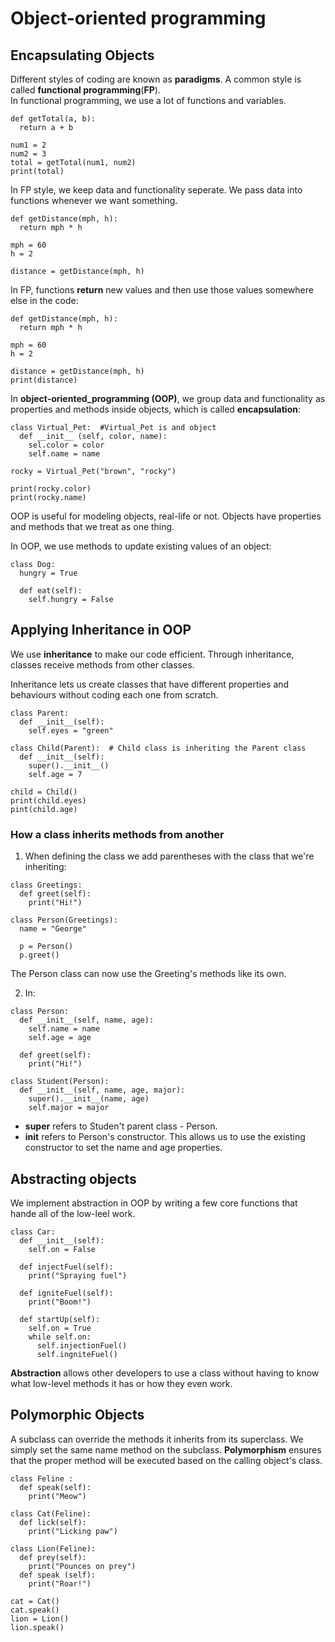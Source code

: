 # Object-oriented programming
## Encapsulating Objects
Different styles of coding are known as <b>paradigms</b>. A common style is called <b>functional programming</b>(<b>FP</b>). <br>
In functional programming, we use a lot of functions and variables.
```
def getTotal(a, b):
  return a + b

num1 = 2
num2 = 3
total = getTotal(num1, num2)
print(total)
```

In FP style, we keep data and functionality seperate. We pass data into functions whenever we want something.
```
def getDistance(mph, h):
  return mph * h

mph = 60
h = 2

distance = getDistance(mph, h)
```
In FP, functions <b>return</b> new values and then use those values somewhere else in the code: 
```
def getDistance(mph, h):
  return mph * h

mph = 60
h = 2

distance = getDistance(mph, h)
print(distance)
```
In <b>object-oriented_programming (OOP)</b>, we group data and functionality as properties and methods inside objects, which is called <b>encapsulation</b>:
```
class Virtual_Pet:  #Virtual_Pet is and object
  def __init__ (self, color, name):
    sel.color = color
    self.name = name

rocky = Virtual_Pet("brown", "rocky")

print(rocky.color)
print(rocky.name)
```
OOP is useful for modeling objects, real-life or not. Objects have properties and methods that we treat as one thing.<br>

In OOP, we use methods to update existing values of an object:
```
class Dog:
  hungry = True

  def eat(self):
    self.hungry = False
```
## Applying Inheritance in OOP
We use <b>inheritance</b> to make our code efficient. Through inheritance, classes receive methods from other classes.<br>

Inheritance lets us create classes that have different properties and behaviours without coding each one from scratch. 
```
class Parent:
  def __init__(self):
    self.eyes = "green"

class Child(Parent):  # Child class is inheriting the Parent class
  def __init__(self):
    super().__init__()
    self.age = 7

child = Child()
print(child.eyes)
pint(child.age)
```
### How a class inherits methods from another
1. When defining the class we add parentheses with the class that we're inheriting:
```
class Greetings:
  def greet(self):
    print("Hi!")

class Person(Greetings):
  name = "George"

  p = Person()
  p.greet()
```
The Person class can now use the Greeting's methods like its own.

2. In:
```
class Person:
  def __init__(self, name, age):
    self.name = name
    self.age = age

  def greet(self):
    print("Hi!")

class Student(Person):
  def __init__(self, name, age, major):
    super().__init__(name, age)
    self.major = major
```
- <b>super</b> refers to Studen't parent class - Person. <br>
- <b>__init__</b> refers to Person's constructor. This allows us to use the existing constructor to set the name and age properties.

## Abstracting objects
We implement abstraction in OOP by writing a few core functions that hande all of the low-leel work. 

```
class Car:
  def __init__(self):
    self.on = False

  def injectFuel(self):
    print("Spraying fuel")

  def igniteFuel(self):
    print("Boom!")

  def startUp(self):
    self.on = True
    while self.on:
      self.injectionFuel()
      self.ingniteFuel()
```
<b> Abstraction</b> allows other developers to use a class without having to know what low-level methods it has or how they even work.

## Polymorphic Objects
A subclass can override the methods it inherits from its superclass. We simply set the same name method on the subclass. <b>Polymorphism</b> ensures that the proper method will be executed based on the calling object's class.

```
class Feline :
  def speak(self):
    print("Meow")

class Cat(Feline):
  def lick(self):
    print("Licking paw")   

class Lion(Feline):
  def prey(self):
    print("Pounces on prey") 
  def speak (self):
    print("Roar!")

cat = Cat()
cat.speak()
lion = Lion()
lion.speak()   
```